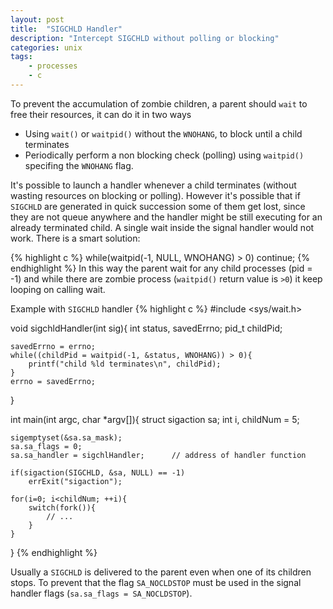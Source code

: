 ```yaml
---
layout: post
title:  "SIGCHLD Handler"
description: "Intercept SIGCHLD without polling or blocking"
categories: unix
tags:
    - processes
    - c
---
```


To prevent the accumulation of zombie children, a parent should `wait` to free their resources<!--more-->, it can do it in two ways

* Using `wait()` or `waitpid()` without the `WNOHANG`, to block until a child terminates
* Periodically perform a non blocking check (polling) using `waitpid()` specifing the `WNOHANG` flag.

It's possible to launch a handler whenever a child terminates (without wasting resources on blocking or polling). However it's possible that if `SIGCHLD` are generated in quick succession some of them get lost, since they are not queue anywhere and the handler might be still executing for an already terminated child. A single wait inside the signal handler would not work. There is a smart solution:

{% highlight c %}
while(waitpid(-1, NULL, WNOHANG) > 0) continue;
{% endhighlight %}
In this way the parent wait for any child processes (pid = -1) and while there are zombie process (`waitpid()` return value is `>0`) it keep looping on calling wait.

Example with `SIGCHLD` handler
{% highlight c %}
#include <sys/wait.h>

void sigchldHandler(int sig){
    int status, savedErrno;
    pid_t childPid;

    savedErrno = errno;
    while((childPid = waitpid(-1, &status, WNOHANG)) > 0){
        printf("child %ld terminates\n", childPid);
    }
    errno = savedErrno;
}

int main(int argc, char *argv[]){
    struct sigaction sa;
    int i, childNum = 5;

    sigemptyset(&sa.sa_mask);
    sa.sa_flags = 0;
    sa.sa_handler = sigchlHandler;		// address of handler function

    if(sigaction(SIGCHLD, &sa, NULL) == -1)
        errExit("sigaction");

    for(i=0; i<childNum; ++i){
        switch(fork()){
            // ...
        }
    }
}
{% endhighlight %}

Usually a `SIGCHLD` is delivered to the parent even when one of its children stops. To prevent that the flag `SA_NOCLDSTOP` must be used in the signal handler flags (`sa.sa_flags = SA_NOCLDSTOP`).

